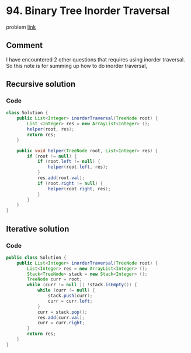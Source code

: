 # 94. Binary Tree Inorder Traversal
problem [link](https://leetcode.com/problems/binary-tree-inorder-traversal/)

## Comment
I have encountered 2 other questions that requires using inorder traversal. So this note is for summing up how to do inorder traversal,

## Recursive solution
### Code 
```java
class Solution {
    public List<Integer> inorderTraversal(TreeNode root) {
        List <Integer> res = new ArrayList<Integer> ();
        helper(root, res);
        return res;
    }

    public void helper(TreeNode root, List<Integer> res) {
        if (root != null) {
            if (root.left != null) {
                helper(root.left, res);
            }
            res.add(root.val);
            if (root.right != null) {
                helper(root.right, res);
            }
        }
    }
}
```

## Iterative solution
### Code
```java
public class Solution {
    public List<Integer> inorderTraversal(TreeNode root) {
        List<Integer> res = new ArrayList<Integer> ();
        Stack<TreeNode> stack = new Stack<Integer> ();
        TreeNode curr = root;
        while (curr != null || !stack.isEmpty()) {
            while (curr != null) {
                stack.push(curr);
                curr = curr.left;
            }
            curr = stack.pop();
            res.add(curr.val);
            curr = curr.right;
        }
        return res;
    }
}
```
